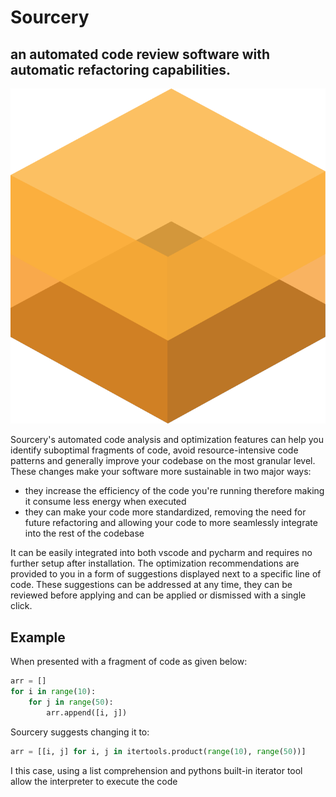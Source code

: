 # Sourcery

## an automated code review software with automatic refactoring capabilities.

![Group.svg](Sourcery%2054c7020838fd4037866c413160e30030/Group.svg)

Sourcery's automated code analysis and optimization features can help you identify suboptimal fragments of code, avoid resource-intensive code patterns and generally improve your codebase on the most granular level.
These changes make your software more sustainable in two major ways:

- they increase the efficiency of the code you're running therefore making it consume less energy when executed
- they can make your code more standardized, removing the need for future refactoring and allowing your code to more seamlessly integrate into the rest of the codebase

It can be easily integrated into both vscode and pycharm and requires no further setup after installation. The optimization recommendations are provided to you in a form of suggestions displayed next to a specific line of code. These suggestions can be addressed at any time, they can be reviewed before applying and can be applied or dismissed with a single click.

## Example

When presented with a fragment of code as given below:

```python
arr = []
for i in range(10):
	for j in range(50):
		arr.append([i, j])
```

Sourcery suggests changing it to:

```python
arr = [[i, j] for i, j in itertools.product(range(10), range(50))]
```

I this case, using a  list comprehension and pythons built-in iterator tool allow the interpreter to execute the code